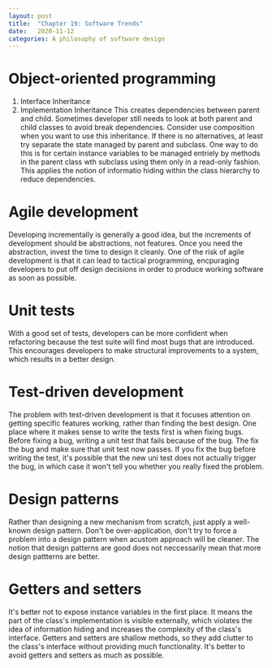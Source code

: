 ```yaml
---
layout: post
title:  "Chapter 19: Software Trends"
date:   2020-11-12
categories: A philosophy of software design
---
```

<h1>Object-oriented programming</h1>

1. Interface Inheritance
2. Implementation Inheritance
This creates dependencies between parent and child. Sometimes developer still needs to look at both parent and child classes to avoid break dependencies.
Consider use composition when you want to use this inheritance.
If there is no alternatives, at least try separate the state managed by parent and subclass. One way to do this is for certain instance variables to be managed entriely by
methods in the parent class wth subclass using them only in a read-only fashion. This applies the notion of informatio hiding within the class hierarchy to reduce dependencies.

<h1>Agile development</h1>
Developing incrementally is generally a good idea, but the increments of development should be abstractions, not features. Once you need the abstraction, invest the time to design it cleanly. One of the risk of agile development is that it can lead to tactical programming, encpuraging developers to put off design decisions in order to produce working software as soon as possible.

<h1>Unit tests</h1>
With a good set of tests, developers can be more confident when refactoring because the test suite will find most bugs that are introduced. This encourages developers to make structural improvements to a system, which results in a better design.

<h1>Test-driven development</h1>
The problem with test-driven development is that it focuses attention on getting specific features working, rather than finding the best design.
One place where it makes sense to write the tests first is when fixing bugs. Before fixing a bug, writing a unit test that fails because of the bug. The fix the bug and make sure that unit test now passes. If you fix the bug before writing the test, it's possible that the new uni test does not  actually trigger the bug, in which case it won't tell you whether you really fixed the problem.

<h1>Design patterns</h1>
Rather than designing a new mechanism from scratch, just apply a well-known design pattern. Don't be over-application, don't try to force a problem into a design pattern when acustom approach will be cleaner. The notion that design patterns are good does not neccessarily mean that more design pattterns are better.

<h1>Getters and setters</h1>
It's better not to expose instance variables in the first place. It means the part of the class's implementation is visible externally, which violates the idea of information hiding and increases the complexity of the class's interface. Getters and setters are shallow methods, so they add clutter to the class's interface without providing much functionality. It's better to avoid getters and setters as much as possible.

